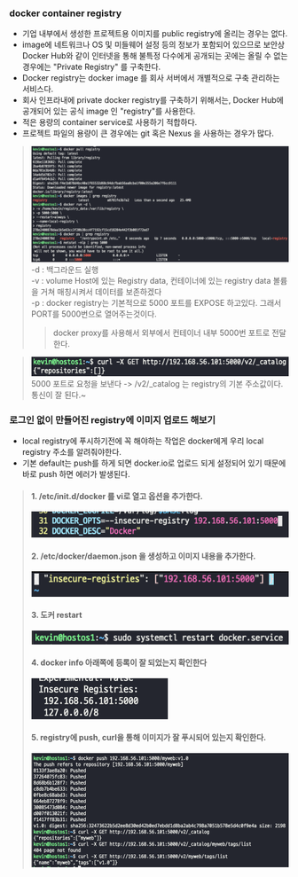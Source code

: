 ### docker container registry
- 기업 내부에서 생성한 프로젝트용 이미지를 public registry에 올리는 경우는 없다.
- image에 네트워크나 OS 및 미들웨어 설정 등의 정보가 포함되어 있으므로 보안상 Docker Hub와 같이 인터넷을 통해 불특정 다수에게 공개되는 곳에는 올릴 수 없는 경우에는 "Private Registry" 를 구축한다.
- Docker registry는 docker image 를 회사 서버에서 개별적으로 구축 관리하는 서비스다.
- 회사 인프라내에 private docker registry를 구축하기 위해서는, Docker Hub에 공개되어 있는 공식 image 인 "registry"를 사용한다.
- 적은 용량의 container service로 사용하기 적합하다. 
- 프로젝트 파일의 용량이 큰 경우에는 git 혹은 Nexus 을 사용하는 경우가 많다.
> ![docker_pull_registry](../docs/img/docker_registry/private_registry/pull_registry.png)  
> -d : 백그라운드 실행  
> -v : volume Host에 있는 Registry data, 컨테이너에 있는 registry data 볼륨을 거쳐 매칭시켜서 데이터를 보존하겠다  
> -p : docker registry는 기본적으로 5000 포트를 EXPOSE 하고있다. 그래서 PORT를 5000번으로 열어주는것이다.  
> > docker proxy를 사용해서 외부에서 컨테이너 내부 5000번 포트로 전달한다.

> ![docker_registry_curl](../docs/img/docker_registry/private_registry/registry_curl.png)
> 5000 포트로 요청을 보낸다 -> /v2/_catalog 는 registry의 기본 주소값이다. 통신이 잘 된다.~
>

### 로그인 없이 만들어진 registry에 이미지 업로드 해보기
- local registry에 푸시하기전에 꼭 해야하는 작업은 docker에게 우리 local registry 주소를 알려줘야한다.
- 기본 default는 push를 하게 되면 docker.io로 업로드 되게 설정되어 있기 때문에 바로 push 하면 에러가 발생된다.  
> #### 1. /etc/init.d/docker 를 vi로 열고 옵션을 추가한다.
> ![docker_option](../docs/img/docker_registry/private_registry/docker_option.png)
> #### 2. /etc/docker/daemon.json 을 생성하고 이미지 내용을 추가한다.
> ![docker_daemon](../docs/img/docker_registry/private_registry/docker_daemon.png)
> #### 3. 도커 restart
> ![docker_restart](../docs/img/docker_registry/private_registry/docker_restart.png)
> #### 4. docker info 아래쪽에 등록이 잘 되었는지 확인한다
> ![docker_info](../docs/img/docker_registry/private_registry/docker_info.png)
> #### 5. registry에 push, curl을 통해 이미지가 잘 푸시되어 있는지 확인한다.
> ![docker_registry_push](../docs/img/docker_registry/private_registry/docker_registry_push.png)